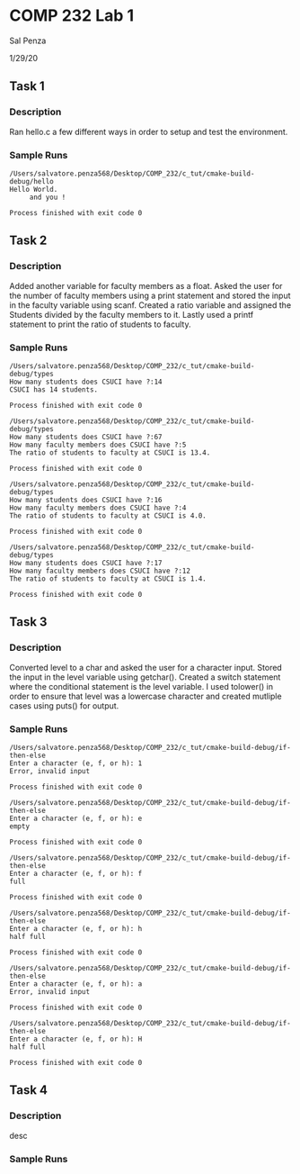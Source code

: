 # COMP 232 Lab 1

Sal Penza

1/29/20

## Task 1

### Description

Ran hello.c a few different ways in order to setup and test the environment.

### Sample Runs

```
/Users/salvatore.penza568/Desktop/COMP_232/c_tut/cmake-build-debug/hello
Hello World. 
 	 and you ! 
 
Process finished with exit code 0
```

## Task 2

### Description

Added another variable for faculty members as a float. Asked the user for the number of faculty members using a print statement and stored the input in the faculty variable using scanf. Created a ratio variable and assigned the Students divided by the faculty members to it. Lastly used a printf statement to print the ratio of students to faculty.

### Sample Runs
```
/Users/salvatore.penza568/Desktop/COMP_232/c_tut/cmake-build-debug/types
How many students does CSUCI have ?:14
CSUCI has 14 students.

Process finished with exit code 0
```
```
/Users/salvatore.penza568/Desktop/COMP_232/c_tut/cmake-build-debug/types
How many students does CSUCI have ?:67
How many faculty members does CSUCI have ?:5
The ratio of students to faculty at CSUCI is 13.4. 

Process finished with exit code 0
```
```
/Users/salvatore.penza568/Desktop/COMP_232/c_tut/cmake-build-debug/types
How many students does CSUCI have ?:16
How many faculty members does CSUCI have ?:4
The ratio of students to faculty at CSUCI is 4.0. 

Process finished with exit code 0
```
```
/Users/salvatore.penza568/Desktop/COMP_232/c_tut/cmake-build-debug/types
How many students does CSUCI have ?:17
How many faculty members does CSUCI have ?:12
The ratio of students to faculty at CSUCI is 1.4. 

Process finished with exit code 0
```

## Task 3

### Description

Converted level to a char and asked the user for a character input. Stored the input in the level variable using getchar(). Created a switch statement where the conditional statement is the level variable. I used tolower() in order to ensure that level was a lowercase character and created mutliple cases using puts() for output.

### Sample Runs

```
/Users/salvatore.penza568/Desktop/COMP_232/c_tut/cmake-build-debug/if-then-else
Enter a character (e, f, or h): 1
Error, invalid input

Process finished with exit code 0
```
```
/Users/salvatore.penza568/Desktop/COMP_232/c_tut/cmake-build-debug/if-then-else
Enter a character (e, f, or h): e
empty

Process finished with exit code 0
```
```
/Users/salvatore.penza568/Desktop/COMP_232/c_tut/cmake-build-debug/if-then-else
Enter a character (e, f, or h): f
full

Process finished with exit code 0
```
```
/Users/salvatore.penza568/Desktop/COMP_232/c_tut/cmake-build-debug/if-then-else
Enter a character (e, f, or h): h
half full

Process finished with exit code 0
```
```
/Users/salvatore.penza568/Desktop/COMP_232/c_tut/cmake-build-debug/if-then-else
Enter a character (e, f, or h): a
Error, invalid input

Process finished with exit code 0
```

```
/Users/salvatore.penza568/Desktop/COMP_232/c_tut/cmake-build-debug/if-then-else
Enter a character (e, f, or h): H
half full

Process finished with exit code 0
```
## Task 4

### Description
desc

### Sample Runs
